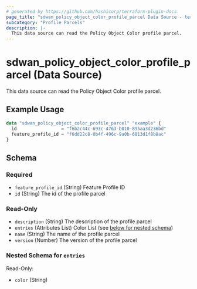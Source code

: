 ```yaml
---
# generated by https://github.com/hashicorp/terraform-plugin-docs
page_title: "sdwan_policy_object_color_profile_parcel Data Source - terraform-provider-sdwan"
subcategory: "Profile Parcels"
description: |-
  This data source can read the Policy Object Color profile parcel.
---
```


# sdwan_policy_object_color_profile_parcel (Data Source)

This data source can read the Policy Object Color profile parcel.

## Example Usage

```terraform
data "sdwan_policy_object_color_profile_parcel" "example" {
  id                 = "f6b2c44c-693c-4763-b010-895aa3d236bd"
  feature_profile_id = "f6dd22c8-0b4f-496c-9a0b-6813d1f8b8ac"
}
```

<!-- schema generated by tfplugindocs -->
## Schema

### Required

- `feature_profile_id` (String) Feature Profile ID
- `id` (String) The id of the profile parcel

### Read-Only

- `description` (String) The description of the profile parcel
- `entries` (Attributes List) Color List (see [below for nested schema](#nestedatt--entries))
- `name` (String) The name of the profile parcel
- `version` (Number) The version of the profile parcel

<a id="nestedatt--entries"></a>
### Nested Schema for `entries`

Read-Only:

- `color` (String)
